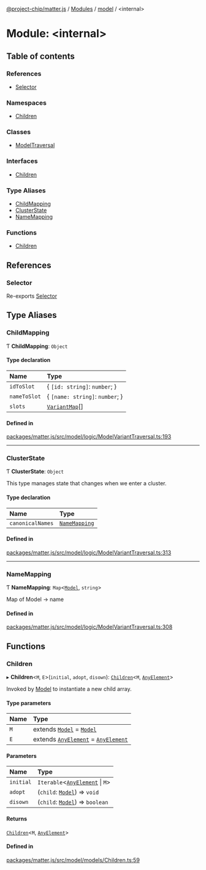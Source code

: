 [@project-chip/matter.js](../README.md) / [Modules](../modules.md) / [model](model.md) / \<internal\>

# Module: \<internal\>

## Table of contents

### References

- [Selector](model._internal_.md#selector)

### Namespaces

- [Children](model._internal_.Children.md)

### Classes

- [ModelTraversal](../classes/model._internal_.ModelTraversal.md)

### Interfaces

- [Children](../interfaces/model._internal_.Children-1.md)

### Type Aliases

- [ChildMapping](model._internal_.md#childmapping)
- [ClusterState](model._internal_.md#clusterstate)
- [NameMapping](model._internal_.md#namemapping)

### Functions

- [Children](model._internal_.md#children)

## References

### Selector

Re-exports [Selector](model._internal_.Children.md#selector)

## Type Aliases

### ChildMapping

Ƭ **ChildMapping**: `Object`

#### Type declaration

| Name | Type |
| :------ | :------ |
| `idToSlot` | \{ `[id: string]`: `number`;  } |
| `nameToSlot` | \{ `[name: string]`: `number`;  } |
| `slots` | [`VariantMap`](model.md#variantmap)[] |

#### Defined in

[packages/matter.js/src/model/logic/ModelVariantTraversal.ts:193](https://github.com/project-chip/matter.js/blob/0c058ae17fdba4c0b89b8b13c309011d51782299/packages/matter.js/src/model/logic/ModelVariantTraversal.ts#L193)

___

### ClusterState

Ƭ **ClusterState**: `Object`

This type manages state that changes when we enter a cluster.

#### Type declaration

| Name | Type |
| :------ | :------ |
| `canonicalNames` | [`NameMapping`](model._internal_.md#namemapping) |

#### Defined in

[packages/matter.js/src/model/logic/ModelVariantTraversal.ts:313](https://github.com/project-chip/matter.js/blob/0c058ae17fdba4c0b89b8b13c309011d51782299/packages/matter.js/src/model/logic/ModelVariantTraversal.ts#L313)

___

### NameMapping

Ƭ **NameMapping**: `Map`\<[`Model`](../classes/model.Model-1.md), `string`\>

Map of Model -> name

#### Defined in

[packages/matter.js/src/model/logic/ModelVariantTraversal.ts:308](https://github.com/project-chip/matter.js/blob/0c058ae17fdba4c0b89b8b13c309011d51782299/packages/matter.js/src/model/logic/ModelVariantTraversal.ts#L308)

## Functions

### Children

▸ **Children**\<`M`, `E`\>(`initial`, `adopt`, `disown`): [`Children`](../interfaces/model._internal_.Children-1.md)\<`M`, [`AnyElement`](model.md#anyelement)\>

Invoked by [Model](../classes/model.Model-1.md) to instantiate a new child array.

#### Type parameters

| Name | Type |
| :------ | :------ |
| `M` | extends [`Model`](../classes/model.Model-1.md) = [`Model`](../classes/model.Model-1.md) |
| `E` | extends [`AnyElement`](model.md#anyelement) = [`AnyElement`](model.md#anyelement) |

#### Parameters

| Name | Type |
| :------ | :------ |
| `initial` | `Iterable`\<[`AnyElement`](model.md#anyelement) \| `M`\> |
| `adopt` | (`child`: [`Model`](../classes/model.Model-1.md)) => `void` |
| `disown` | (`child`: [`Model`](../classes/model.Model-1.md)) => `boolean` |

#### Returns

[`Children`](../interfaces/model._internal_.Children-1.md)\<`M`, [`AnyElement`](model.md#anyelement)\>

#### Defined in

[packages/matter.js/src/model/models/Children.ts:59](https://github.com/project-chip/matter.js/blob/0c058ae17fdba4c0b89b8b13c309011d51782299/packages/matter.js/src/model/models/Children.ts#L59)

